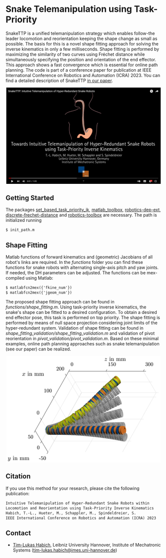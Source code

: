 # Snake Telemanipulation using Task-Priority
SnakeTTP is a unified telemanipulation strategy which enables follow-the leader locomotion and reorientation keeping the shape change as small as possible. The basis for this is a novel shape fitting approach for solving the inverse kinematics in only a few milliseconds. Shape fitting is performed by maximizing the similarity of two curves using Fréchet distance while simultaneously specifying the position and orientation of the end effector. This approach shows a fast convergence which is essential for online path planning. The code is part of a conference paper for publication at IEEE International Conference on Robotics and Automation (ICRA) 2023. You can find a detailed description of SnakeTTP [in our paper](https://arxiv.org/pdf/2303.00065.pdf).
<p align="center">
  <a href="https://youtu.be/oIpbxpJPoyQ" />
    <img src="img/snakettp_youtube.png" width="500"/>
  </a>
</p>

## Getting Started
The packages [set_based_task_priority_ik](https://github.com/tlhabich/set_based_task_priority_ik), [matlab_toolbox](https://github.com/SchapplM/matlab_toolbox), [robotics-dep-ext](https://github.com/SchapplM/robotics-dep-ext), [discrete-frechet-distance](https://github.com/mp4096/discrete-frechet-distance) and [robotics-toolbox](https://github.com/SchapplM/robotics-toolbox) are necessary. The path is initialized running
```
$ init_path.m
```

## Shape Fitting
Matlab functions of forward kinematics and (geometric) Jacobians of all robot's links are required. In the *functions* folder you can find these functions for snake robots with alternating single-axis pitch and yaw joints. If needed, the DH parameters can be adjusted. The functions can be mex-compiled using Matlab:
```
$ matlabfcn2mex({'fkine_num'})
$ matlabfcn2mex({'jgeom_num'})
```  
The proposed shape fitting approach can be found in *functions/shape_fitting.m*. Using task-priority inverse kinematics, the snake's shape can be fitted to a desired configuration. To obtain a desired end effector pose, this task is performed on top priority. The shape fitting is performed by means of null space projection considering joint limits of the hyper-redundant system. Validation of shape fitting can be found in *shape_fitting_validation/shape_fitting_validation.m* and validation of pivot reorientation in *pivot_validation/pivot_validation.m*. Based on these minimal examples, online path planning approaches such as snake telemanipulation (see our paper) can be realized.
<p align="center">
</a>
  <img src="img/shape_fit.png" width="500"/>
</a>
</p>

## Citation
If you use this method for your research, please cite the following publication:
```
Intuitive Telemanipulation of Hyper-Redundant Snake Robots within Locomotion and Reorientation using Task-Priority Inverse Kinematics
Habich, T.-L., Hueter, M., Schappler, M., Spindeldreier, S.
IEEE International Conference on Robotics and Automation (ICRA) 2023
```
## Contact
* [Tim-Lukas Habich](https://www.imes.uni-hannover.de/de/institut/team/m-sc-tim-lukas-habich/), Leibniz University Hannover, Institute of Mechatronic Systems (tim-lukas.habich@imes.uni-hannover.de)
